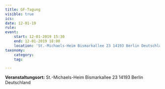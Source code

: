 ```yaml
---
title: GF-Tagung
visible: true
ics: 
date: 12-01-19
rule: 
event:
	start: 12-01-2019 15:30
	end: 12-01-2019 18:00
	location: 'St.-Michaels-Heim Bismarkallee 23 14193 Berlin Deutschland'
taxonomy:
	category: 
	tag: 

---
```




**Veranstaltungsort:** St.-Michaels-Heim
Bismarkallee 23
14193 Berlin
Deutschland

